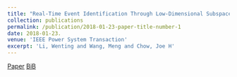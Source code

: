 ```yaml
---
title: "Real-Time Event Identification Through Low-Dimensional Subspace Characterization of High-Dimensional Synchrophasor Data" 
collection: publications
permalink: /publication/2018-01-23-paper-title-number-1 
date: 2018-01-23. 
venue: 'IEEE Power System Transaction' 
excerpt: 'Li, Wenting and Wang, Meng and Chow, Joe H'
--- 
```

[Paper](http://Wendy0601.github.io/files/disturbance_journal.pdf)
[BiB](http://Wendy0601.github.io/files/BibReal.pdf)  
